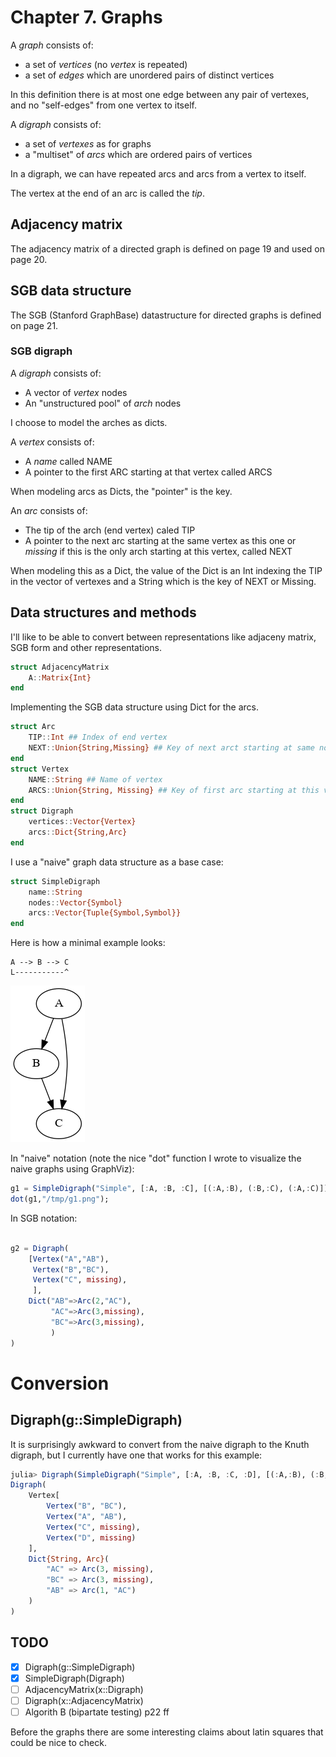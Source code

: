 # Chapter 7. Graphs

A _graph_ consists of:

* a set of _vertices_ (no _vertex_ is repeated)
* a set of _edges_ which are unordered pairs of distinct vertices

In this definition there is at most one edge between any pair of vertexes, and no "self-edges" from one vertex to itself.

A _digraph_ consists of:

* a set of _vertexes_ as for graphs
* a "multiset" of _arcs_ which are ordered pairs of vertices

In a digraph, we can have repeated arcs and arcs from a vertex to itself.

The vertex at the end of an arc is called the _tip_.

## Adjacency matrix

The adjacency matrix of a directed graph is defined on page 19 and used on page 20.

## SGB data structure

The SGB (Stanford GraphBase) datastructure for directed graphs is defined on page 21.


### SGB digraph

A _digraph_ consists of:

* A vector of _vertex_ nodes
* An "unstructured pool" of _arch_ nodes

I choose to model the arches as dicts.

A _vertex_ consists of:

* A _name_ called NAME
* A pointer to the first ARC starting at that vertex called ARCS

When modeling arcs as Dicts, the "pointer" is the key.

An _arc_ consists of:

* The tip of the arch (end vertex) caled TIP
* A pointer to the next arc starting at the same vertex as this one or _missing_ if this is the only arch starting at this vertex, called NEXT

When modeling this as a Dict, the value of the Dict is an Int indexing the TIP in the vector of vertexes and a String which is the key of NEXT or Missing.

## Data structures and methods

I'll like to be able to convert between representations like adjaceny matrix, SGB form and other representations.

``` julia
struct AdjacencyMatrix
    A::Matrix{Int}
end
```

Implementing the SGB data structure using Dict for the arcs.

``` julia
struct Arc
    TIP::Int ## Index of end vertex
    NEXT::Union{String,Missing} ## Key of next arct starting at same node
end
struct Vertex
    NAME::String ## Name of vertex
    ARCS::Union{String, Missing} ## Key of first arc starting at this vertex
end
struct Digraph
    vertices::Vector{Vertex}
    arcs::Dict{String,Arc}
end
```

I use a "naive" graph data structure as a base case:

``` julia
struct SimpleDigraph
    name::String
    nodes::Vector{Symbol}
    arcs::Vector{Tuple{Symbol,Symbol}}
end
```

Here is how a minimal example looks:

```
A --> B --> C
L-----------^
```

![simple graph](img/7.0_graph/g1.png)

In "naive" notation (note the nice "dot" function I wrote to visualize the naive graphs using GraphViz):

``` julia
g1 = SimpleDigraph("Simple", [:A, :B, :C], [(:A,:B), (:B,:C), (:A,:C)])
dot(g1,"/tmp/g1.png");
```

In SGB notation:

``` julia

g2 = Digraph(
    [Vertex("A","AB"),
     Vertex("B","BC"),
     Vertex("C", missing),
     ],
    Dict("AB"=>Arc(2,"AC"),
         "AC"=>Arc(3,missing),
         "BC"=>Arc(3,missing),
         )
)
```

# Conversion

## Digraph(g::SimpleDigraph)

It is surprisingly awkward to convert from the naive digraph to the Knuth digraph, but I currently have one that works for this example:

``` julia
julia> Digraph(SimpleDigraph("Simple", [:A, :B, :C, :D], [(:A,:B), (:B,:C), (:A,:C)]))
Digraph(
    Vertex[
        Vertex("B", "BC"),
        Vertex("A", "AB"),
        Vertex("C", missing),
        Vertex("D", missing)
    ],
    Dict{String, Arc}(
        "AC" => Arc(3, missing),
        "BC" => Arc(3, missing),
        "AB" => Arc(1, "AC")
    )
)

```

## TODO

* [X] Digraph(g::SimpleDigraph)
* [x] SimpleDigraph(Digraph)
* [ ] AdjacencyMatrix(x::Digraph)
* [ ] Digraph(x::AdjacencyMatrix)
* [ ] Algorith B (bipartate testing) p22 ff

Before the graphs there are some interesting claims about latin squares that could be nice to check.

